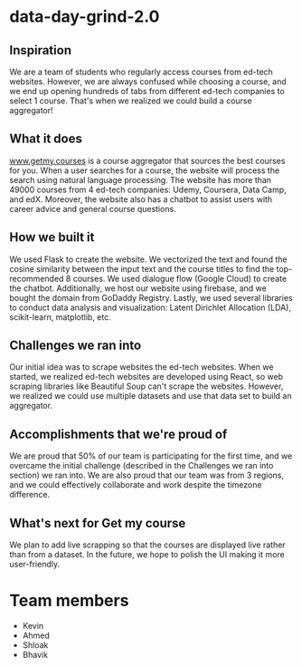 # data-day-grind-2.0
## Inspiration
We are a team of students who regularly access courses from ed-tech websites. However, we are always confused while choosing a course, and we end up opening hundreds of tabs from different ed-tech companies to select 1 course. That's when we realized we could build a course aggregator!

## What it does
www.getmy.courses is a course aggregator that sources the best courses for you. When a user searches for a course, the website will process the search using natural language processing. The website has more than 49000 courses from 4 ed-tech companies:  Udemy, Coursera, Data Camp, and edX. Moreover, the website also has a chatbot to assist users with career advice and general course questions. 

## How we built it
We used Flask to create the website. We vectorized the text and found the cosine similarity between the input text and the course titles to find the top-recommended 8 courses. We used dialogue flow (Google Cloud) to create the chatbot. Additionally, we host our website using firebase, and we bought the domain from GoDaddy Registry. Lastly, we used several libraries to conduct data analysis and visualization: Latent Dirichlet Allocation (LDA), scikit-learn, matplotlib, etc. 

## Challenges we ran into
Our initial idea was to scrape websites the ed-tech websites. When we started, we realized ed-tech websites are developed using React, so web scraping libraries like Beautiful Soup can't scrape the websites. However, we realized we could use multiple datasets and use that data set to build an aggregator. 

## Accomplishments that we're proud of
We are proud that 50% of our team is participating for the first time, and we overcame the initial challenge (described in the Challenges we ran into section) we ran into. We are also proud that our team was from 3 regions, and we could effectively collaborate and work despite the timezone difference. 

## What's next for Get my course
We plan to add live scrapping so that the courses are displayed live rather than from a dataset. In the future, we hope to polish the UI making it more user-friendly. 

# Team members 
<ul>
<li> Kevin </li>
<li> Ahmed </li>
<li> Shloak </li>
<li> Bhavik </li>
</ul>  
